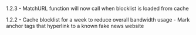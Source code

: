 1.2.3 
	- MatchURL function will now call when blocklist is loaded from cache

1.2.2
	- Cache blocklist for a week to reduce overall bandwidth usage
	- Mark anchor tags that hyperlink to a known fake news website